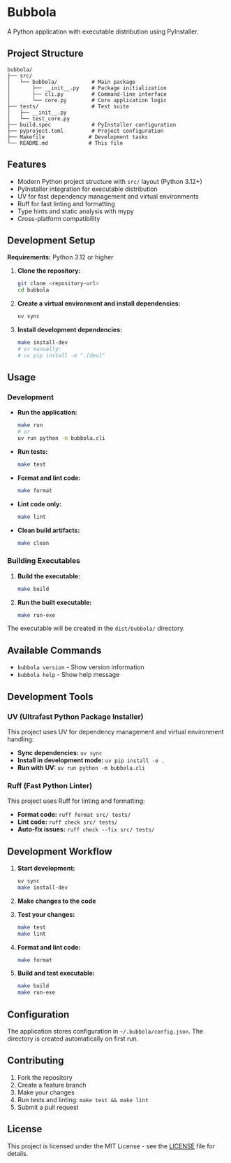 # Bubbola

A Python application with executable distribution using PyInstaller.

## Project Structure

```
bubbola/
├── src/
│   └── bubbola/           # Main package
│       ├── __init__.py    # Package initialization
│       ├── cli.py         # Command-line interface
│       └── core.py        # Core application logic
├── tests/                 # Test suite
│   ├── __init__.py
│   └── test_core.py
├── build.spec             # PyInstaller configuration
├── pyproject.toml         # Project configuration
├── Makefile              # Development tasks
└── README.md             # This file
```

## Features

- Modern Python project structure with `src/` layout (Python 3.12+)
- PyInstaller integration for executable distribution
- UV for fast dependency management and virtual environments
- Ruff for fast linting and formatting
- Type hints and static analysis with mypy
- Cross-platform compatibility

## Development Setup

**Requirements:** Python 3.12 or higher

1. **Clone the repository:**
   ```bash
   git clone <repository-url>
   cd bubbola
   ```

2. **Create a virtual environment and install dependencies:**
   ```bash
   uv sync
   ```

3. **Install development dependencies:**
   ```bash
   make install-dev
   # or manually:
   # uv pip install -e ".[dev]"
   ```

## Usage

### Development

- **Run the application:**
  ```bash
  make run
  # or
  uv run python -m bubbola.cli
  ```

- **Run tests:**
  ```bash
  make test
  ```

- **Format and lint code:**
  ```bash
  make format
  ```

- **Lint code only:**
  ```bash
  make lint
  ```

- **Clean build artifacts:**
  ```bash
  make clean
  ```

### Building Executables

1. **Build the executable:**
   ```bash
   make build
   ```

2. **Run the built executable:**
   ```bash
   make run-exe
   ```

The executable will be created in the `dist/bubbola/` directory.

## Available Commands

- `bubbola version` - Show version information
- `bubbola help` - Show help message

## Development Tools

### UV (Ultrafast Python Package Installer)

This project uses UV for dependency management and virtual environment handling:

- **Sync dependencies:** `uv sync`
- **Install in development mode:** `uv pip install -e .`
- **Run with UV:** `uv run python -m bubbola.cli`

### Ruff (Fast Python Linter)

This project uses Ruff for linting and formatting:

- **Format code:** `ruff format src/ tests/`
- **Lint code:** `ruff check src/ tests/`
- **Auto-fix issues:** `ruff check --fix src/ tests/`

## Development Workflow

1. **Start development:**
   ```bash
   uv sync
   make install-dev
   ```

2. **Make changes to the code**

3. **Test your changes:**
   ```bash
   make test
   make lint
   ```

4. **Format and lint code:**
   ```bash
   make format
   ```

5. **Build and test executable:**
   ```bash
   make build
   make run-exe
   ```

## Configuration

The application stores configuration in `~/.bubbola/config.json`. The directory is created automatically on first run.

## Contributing

1. Fork the repository
2. Create a feature branch
3. Make your changes
4. Run tests and linting: `make test && make lint`
5. Submit a pull request

## License

This project is licensed under the MIT License - see the [LICENSE](LICENSE) file for details.
